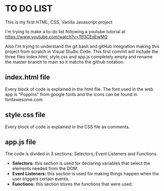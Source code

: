 <h1>TO DO LIST</h1>

This is my first HTML, CSS, Vanilla Javascript project

I'm trying to make a to-do list following a youtube tutorial at https://www.youtube.com/watch?v=Ttf3CEsEwMQ

Also I'm trying to understand the git bash and gitHub integration making this project from scratch in Visual Studio Code.
This first commit will include the three files index.html, style.css and app.js completely empty and rename the master branch to main so it matchs the github notation.

<h2>index.html file</h2>

Every block of code is explained in the html file. The font used in the web app is "Poppins" from google fonts and the icons can be found in fontawesome.com

<h2>style.css file</h2>

Every block of code is explained in the CSS file as comments.

<h2>app.js file</h2>

The code is divided in 3 sections: Selectors, Event Listeners and Functions. 
<ul list-style="circle">
  <li><b>Selectors:</b> this section is used for declaring variables that select the elements needed from the DOM.</li>
  <li><b>Event Listeners:</b> this section is used for making things happen when the user triggers certain events.</li>
  <li><b>Functions:</b> this section stores the functions that were used.</li>
</ul>
